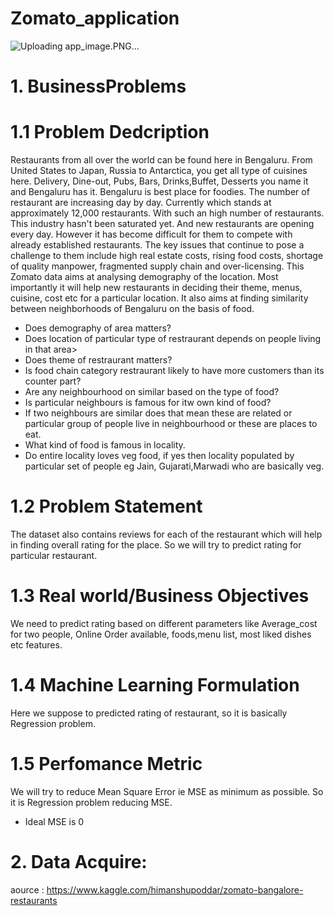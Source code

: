 # Zomato_application

![Uploading app_image.PNG…]()


# 1. BusinessProblems

# 1.1 Problem Dedcription
Restaurants from all over the world can be found here in Bengaluru. From United States to Japan, Russia to Antarctica, you get all type of cuisines here. Delivery, Dine-out, Pubs, Bars, Drinks,Buffet, Desserts you name it and Bengaluru has it. Bengaluru is best place for foodies. The number of restaurant are increasing day by day. Currently which stands at approximately 12,000 restaurants. With such an high number of restaurants. This industry hasn't been saturated yet. And new restaurants are opening every day. However it has become difficult for them to compete with already established restaurants. The key issues that continue to pose a challenge to them include high real estate costs, rising food costs, shortage of quality manpower, fragmented supply chain and over-licensing. This Zomato data aims at analysing demography of the location. Most importantly it will help new restaurants in deciding their theme, menus, cuisine, cost etc for a particular location. It also aims at finding similarity between neighborhoods of Bengaluru on the basis of food.

* Does demography of area matters?
* Does location of particular type of restraurant depends on people living in that area>
* Does theme of restraurant matters?
* Is food chain category restraurant likely to have more customers than its counter part?
* Are any neighbourhood on similar based on the type of food?
* Is particular neighbours is famous for itw own kind of food?
* If two neighbours are similar does that mean these are related or particular group of people live in neighbourhood or these are places to eat.
* What kind of food is famous in locality.
* Do entire locality loves veg food, if yes then locality populated by particular set of people eg Jain, Gujarati,Marwadi who are basically veg.

# 1.2 Problem Statement

The dataset also contains reviews for each of the restaurant which will help in finding overall rating for the place. So we will try to predict rating for particular restaurant.

# 1.3 Real world/Business Objectives

We need to predict rating based on different parameters like Average_cost for two people, Online Order available, foods,menu list, most liked dishes etc features.

# 1.4 Machine Learning Formulation

Here we suppose to predicted rating of restaurant, so it is basically Regression problem.

# 1.5 Perfomance Metric

We will try to reduce Mean Square Error ie MSE as minimum as possible. So it is Regression problem reducing MSE.

* Ideal MSE is 0

# 2. Data Acquire:

aource : https://www.kaggle.com/himanshupoddar/zomato-bangalore-restaurants
